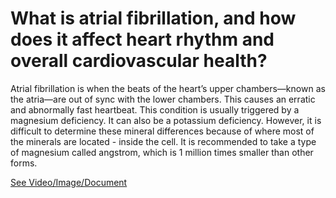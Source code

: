 # What is atrial fibrillation, and how does it affect heart rhythm and overall cardiovascular health?

Atrial fibrillation is when the beats of the heart’s upper chambers—known as the atria—are out of sync with the lower chambers. This causes an erratic and abnormally fast heartbeat. This condition is usually triggered by a magnesium deficiency. It can also be a potassium deficiency. However, it is difficult to determine these mineral differences because of where most of the minerals are located - inside the cell. It is recommended to take a type of magnesium called angstrom, which is 1 million times smaller than other forms.

 [See Video/Image/Document](https://hls-player.drberg.com/asset?path=migrated-assets/the-best-atrial-fibrillation-guidelines-drberg)